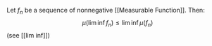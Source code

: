 Let $f_{n}$ be a sequence of nonnegative [[Measurable Function]].
Then:
$$
\mu(\lim\inf f_{n})\leq \lim\inf \mu(f_{n})
$$
(see [[lim inf]])

